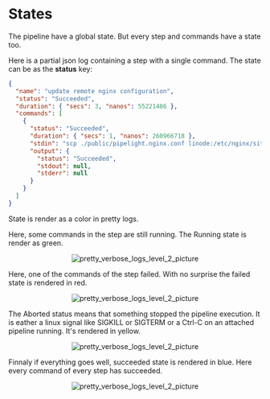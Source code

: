 # States

The pipeline have a global state.
But every step and commands have a state too.

Here is a partial json log containing a step with a single command.
The state can be as the **status** key:

```json
{
  "name": "update remote nginx configuration",
  "status": "Succeeded",
  "duration": { "secs": 3, "nanos": 55221486 },
  "commands": [
    {
      "status": "Succeeded",
      "duration": { "secs": 1, "nanos": 260966718 },
      "stdin": "scp ./public/pipelight.nginx.conf linode:/etc/nginx/sites-enabled/pipelight.conf",
      "output": {
        "status": "Succeeded",
        "stdout": null,
        "stderr": null
      }
    }
  ]
}
```

State is render as a color in pretty logs.

Here, some commands in the step are still running.
The Running state is render as green.

<p align="center">
  <img class="terminal" src="/images/running_log_level_2.png" alt="pretty_verbose_logs_level_2_picture">
</p>

Here, one of the commands of the step failed.
With no surprise the failed state is rendered in red.

<p align="center">
  <img class="terminal" src="/images/failed_log_level_2.png" alt="pretty_verbose_logs_level_2_picture">
</p>

The Aborted status means that something stopped the pipeline execution.
It is eather a linux signal like SIGKILL or SIGTERM or a Ctrl-C on an attached pipeline running.
It's rendered in yellow.

<p align="center">
  <img class="terminal" src="/images/aborted_log_level_2.png" alt="pretty_verbose_logs_level_2_picture">
</p>

Finnaly if everything goes well, succeeded state is rendered in blue.
Here every command of every step has succeeded.

<p align="center">
  <img class="terminal" src="/images/log_level_2.png" alt="pretty_verbose_logs_level_2_picture">
</p>

